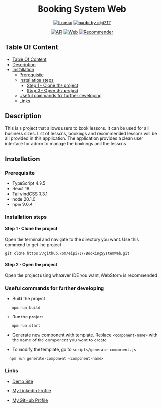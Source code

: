 <center> <h1>Booking System Web</h1> </center>
<div align="center">

[![license](https://img.shields.io/github/license/dec0dOS/amazing-github-template.svg?style=flat-square)](LICENSE)
[![made by eipi717](https://img.shields.io/badge/made%20by-eipi717-pink.svg?style=flat-square)](https://www.linkedin.com/in/nicholas-ho-954053216/)

[![API](https://img.shields.io/badge/Backend-API-yellow)](https://github.com/eipi717/BookingSystemAPI)
[![Web](https://img.shields.io/badge/Frontend-Web-purple)](https://github.com/eipi717/BookingSystemWeb)
[![Recommender](https://img.shields.io/badge/Component-Reconneder-blue)](https://github.com/eipi717/BookingSystemRecommender)

</div>

## Table Of Content
 * [Table Of Content](#table-of-content)
  * [Description](#description)
  * [Installation](#installation)
    * [Prerequisite](#prerequisite)
    * [Installation steps](#installation-steps)
      * [Step 1 - Clone the project](#step-1---clone-the-project)
      * [Step 2 - Open the project](#step-2---open-the-project)
    * [Useful commands for further developing](#useful-commands-for-further-developing)
    * [Links](#links)

## Description

This is a project that allows users to book lessons.
It can be used for all business sizes.
List of lessons, bookings and recommended lessons will be all provided in this application.
The application provides a clean user interface for admin to manage the bookings and the lessons

## Installation

### Prerequisite

- TypeScript 4.9.5
- React 18
- TailwindCSS 3.3.1
- node 20.1.0
- npm 9.6.4

### Installation steps

#### Step 1 - Clone the project

Open the terminal and navigate to the directory you want.
Use this commend to get the project

```shell
git clone https://github.com/eipi717/BookingSystemWeb.git
```

#### Step 2 - Open the project

Open the project using whatever IDE you want, WebStorm is recommended

### Useful commands for further developing

- Build the project

 ```shell
    npm run build
```

- Run the project

 ```shell
    npm run start
```

- Generate new component with template. Replace `<component-name>` with the name of the component you want to create

- To modify the template, go to `scripts/generate-component.js`
```shell
  npm run generate-component <component-name>

```

### Links

- [Demo Site](https://demo-site.booking-system.tech/)

- [My LinkedIn Profile](https://www.linkedin.com/in/nicholas-ho-954053216/)

- [My GitHub Profile](https://github.com/eipi717)

